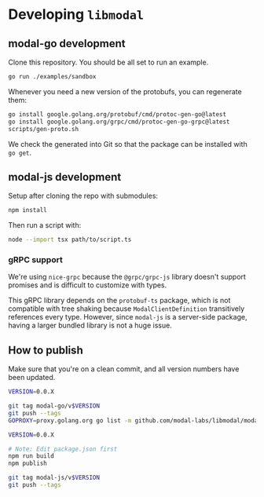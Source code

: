 # Developing `libmodal`

## modal-go development

Clone this repository. You should be all set to run an example.

```bash
go run ./examples/sandbox
```

Whenever you need a new version of the protobufs, you can regenerate them:

```bash
go install google.golang.org/protobuf/cmd/protoc-gen-go@latest
go install google.golang.org/grpc/cmd/protoc-gen-go-grpc@latest
scripts/gen-proto.sh
```

We check the generated into Git so that the package can be installed with `go get`.

## modal-js development

Setup after cloning the repo with submodules:

```bash
npm install
```

Then run a script with:

```bash
node --import tsx path/to/script.ts
```

### gRPC support

We're using `nice-grpc` because the `@grpc/grpc-js` library doesn't support promises and is difficult to customize with types.

This gRPC library depends on the `protobuf-ts` package, which is not compatible with tree shaking because `ModalClientDefinition` transitively references every type. However, since `modal-js` is a server-side package, having a larger bundled library is not a huge issue.

## How to publish

Make sure that you're on a clean commit, and all version numbers have been updated.

```bash
VERSION=0.0.X

git tag modal-go/v$VERSION
git push --tags
GOPROXY=proxy.golang.org go list -m github.com/modal-labs/libmodal/modal-go@v$VERSION
```

```bash
VERSION=0.0.X

# Note: Edit package.json first
npm run build
npm publish

git tag modal-js/v$VERSION
git push --tags
```
